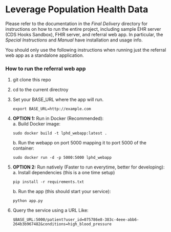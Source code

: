 # Leverage Population Health Data

Please refer to the documentation in the *Final Delivery* directory for
instructions on how to run the entire project, including sample EHR server
(CDS Hooks Sandbox), FHIR server, and referral web app. In particular,
the *Special Instructions* and *Manual* have installation and usage info.

You should only use the following instructions when running just the
referral web app as a standalone application.

### How to run the referral web app

1. git clone this repo
2. cd to the current directroy
3. Set your BASE_URL where the app will run.
	```
	export BASE_URL=http://example.com
	```

3. **OPTION 1:** Run in Docker (Recommended):<br>
	a. Build Docker image: 
	```
	sudo docker build -t lphd_webapp:latest .
	```
	b. Run the webapp on port 5000 mapping it to port 5000 of the container:
	```
	sudo docker run -d -p 5000:5000 lphd_webapp
	```

4. **OPTION 2:** Run natively (Faster to run everytime, better for developing):<br>
	a. Install dependencies (this is a one time setup)
	```
	pip install -r requirements.txt
	```
	b. Run the app  (this should start your service):
	```
	python app.py
	```
	
5. Query the service using a URL Like: 
	```
	$BASE_URL:5000/patient?user_id=075786e8-383c-4eee-abb6-264b3b967482&conditions=high_blood_pressure
	```
